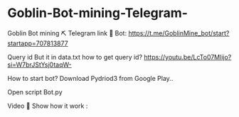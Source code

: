 # Goblin-Bot-mining-Telegram-
Goblin Bot mining ⛏️ Telegram 
link 🔗 Bot: https://t.me/GoblinMine_bot/start?startapp=707813877

Query id But it in data.txt
how to get query id?
https://youtu.be/LcTo07Mlijo?si=W7brJStYsj0taqW-

How to start bot? Download Pydriod3 from Google Play..

Open script Bot.py 

Video 📸 Show how it work : 
